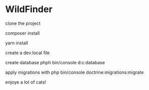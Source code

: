 # WildFinder

clone the project

composer install

yarn install

create a dev.local file

create database phph bin/console d:c:database

apply migrations with php bin/console doctrine:migrations:migrate

enjoye a lot of cats!
